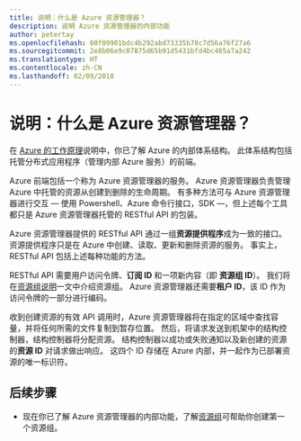 ```yaml
---
title: 说明：什么是 Azure 资源管理器？
description: 说明 Azure 资源管理器的内部功能
author: petertay
ms.openlocfilehash: 60f09901bdc4b292abd73335b78c7d56a76f27a6
ms.sourcegitcommit: 2e8b06e9c07875d65b91d5431bfd4bc465a7a242
ms.translationtype: HT
ms.contentlocale: zh-CN
ms.lasthandoff: 02/09/2018
---
```

# <a name="explainer-what-is-azure-resource-manager"></a>说明：什么是 Azure 资源管理器？

在 [Azure 的工作原理](azure-explainer.md)说明中，你已了解 Azure 的内部体系结构。 此体系结构包括托管分布式应用程序（管理内部 Azure 服务）的前端。

Azure 前端包括一个称为 Azure 资源管理器的服务。 Azure 资源管理器负责管理 Azure 中托管的资源从创建到删除的生命周期。 有多种方法可与 Azure 资源管理器进行交互 &mdash; 使用 Powershell、Azure 命令行接口，SDK &mdash;，但上述每个工具都只是 Azure 资源管理器托管的 RESTful API 的包装。

Azure 资源管理器提供的 RESTful API 通过一组**资源提供程序**成为一致的接口。 资源提供程序只是在 Azure 中创建、读取、更新和删除资源的服务。 事实上，RESTful API 包括上述每种功能的方法。 

RESTful API 需要用户访问令牌、**订阅 ID** 和一项新内容（即 **资源组 ID**）。 我们将在[资源组说明](resource-group-explainer.md)一文中介绍资源组。 Azure 资源管理器还需要**租户 ID**，该 ID 作为访问令牌的一部分进行编码。 

收到创建资源的有效 API 调用时，Azure 资源管理器将在指定的区域中查找容量，并将任何所需的文件复制到暂存位置。 然后，将请求发送到机架中的结构控制器，结构控制器将分配资源。 结构控制器以成功或失败通知以及新创建的资源的**资源 ID** 对请求做出响应。 这四个 ID 存储在 Azure 内部，并一起作为已部署资源的唯一标识符。

## <a name="next-steps"></a>后续步骤

* 现在你已了解 Azure 资源管理器的内部功能，了解[资源组](resource-group-explainer.md)可帮助你创建第一个资源组。

